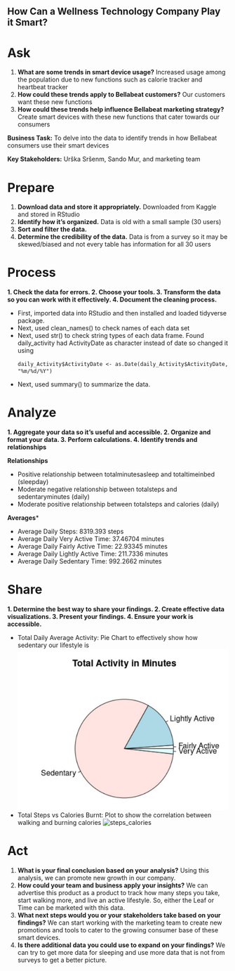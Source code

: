 ## How Can a Wellness Technology Company Play it Smart?

# Ask
1. **What are some trends in smart device usage?**
  Increased usage among the population due to new functions such as calorie tracker and heartbeat tracker
2. **How could these trends apply to Bellabeat customers?**
  Our customers want these new functions 
3. **How could these trends help influence Bellabeat marketing strategy?**
  Create smart devices with these new functions that cater towards our consumers

**Business Task:** To delve into the data to identify trends in how Bellabeat consumers use their smart devices

**Key Stakeholders:** Urška Sršenm, Sando Mur, and marketing team

# Prepare
1. **Download data and store it appropriately.**
Downloaded from Kaggle and stored in RStudio
2. **Identify how it’s organized.**
Data is old with a small sample (30 users)
3. **Sort and filter the data.** 
4. **Determine the credibility of the data.**
Data is from a survey so it may be skewed/biased and not every table has information for all 30 users

# Process
**1. Check the data for errors.
2. Choose your tools.
3. Transform the data so you can work with it effectively.
4. Document the cleaning process.**

- First, imported data into RStudio and then installed and loaded tidyverse package.
- Next, used clean_names() to check names of each data set
- Next, used str() to check string types of each data frame. Found daily_activity had ActivityDate as character instead of date so changed it using
  ```
  daily_Activity$ActivityDate <- as.Date(daily_Activity$ActivityDate, "%m/%d/%Y")
  ```
- Next, used summary() to summarize the data.

# Analyze
**1. Aggregate your data so it’s useful and accessible.
2. Organize and format your data.
3. Perform calculations.
4. Identify trends and relationships**

**Relationships**
- Positive relationship between totalminutesasleep and totaltimeinbed (sleepday)
- Moderate negative relationship between totalsteps and sedentaryminutes (daily)
- Moderate positive relationship between totalsteps and calories (daily)

**Averages***
- Average Daily Steps: 8319.393 steps
- Average Daily Very Active Time: 37.46704 minutes
- Average Daily Fairly Active Time: 22.93345 minutes
- Average Daily Lightly Active Time: 211.7336 minutes
- Average Daily Sedentary Time: 992.2662 minutes

# Share
**1. Determine the best way to share your findings.
2. Create effective data visualizations.
3. Present your findings.
4. Ensure your work is accessible.**

- Total Daily Average Activity: Pie Chart to effectively show how sedentary our lifestyle is
![total_activity](total_activity.JPG)
- Total Steps vs Calories Burnt: Plot to show the correlation between walking and burning calories
![steps_calories](https://github.com/aborse555/bellabeat_capstone/assets/116681133/dc7ae8d9-6219-49ff-bf8d-c7a2cbb3c647)

# Act
1. **What is your final conclusion based on your analysis?**
Using this analysis, we can promote new growth in our company. 
2. **How could your team and business apply your insights?**
We can advertise this product as a product to track how many steps you take, start walking more, and live an active lifestyle. So, either the Leaf or Time can be marketed with this data.
3. **What next steps would you or your stakeholders take based on your findings?**
We can start working with the marketing team to create new promotions and tools to cater to the growing consumer base of these smart devices. 
4. **Is there additional data you could use to expand on your findings?**
We can try to get more data for sleeping and use more data that is not from surveys to get a better picture.
